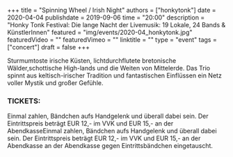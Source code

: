 +++
title = "Spinning Wheel / Irish Night"
authors = ["honkytonk"]
date = 2020-04-04
publishdate = 2019-09-06
time = "20:00"
description = "Honky Tonk Festival: Die lange Nacht der Livemusik: 19 Lokale, 24 Bands & KünstlerInnen"
featured = "img/events/2020-04_honkytonk.jpg"
featuredVideo = ""
featuredVimeo = ""
linktitle = ""
type = "event"
tags = ["concert"]
draft = false
+++

Sturmumtoste irische Küsten, lichtdurchflutete bretonische Wälder,schottische High-lands und die Weiten von Mittelerde. Das Trio spinnt aus keltisch-irischer Tradition und fantastischen Einflüssen ein Netz voller Mystik und großer Gefühle.

### TICKETS:

Einmal zahlen, Bändchen aufs Handgelenk und überall dabei sein. Der Eintrittspreis beträgt EUR 12,-  im VVK und EUR 15,- an der AbendkasseEinmal zahlen, Bändchen aufs Handgelenk und überall dabei sein. Der Eintrittspreis beträgt EUR 12,-  im VVK und EUR 15,- an der Abendkasse an der Abendkasse gegen Eintrittsbändchen eingetauscht.
